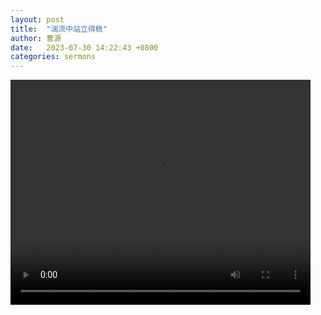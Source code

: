 ```yaml
---
layout: post
title:  "湍流中站立得稳"
author: 曹源
date:   2023-07-30 14:22:43 +0800
categories: sermons
---
```


<video width="480" height="360" src="https://tghc.blob.core.windows.net/asset-125bfd14-afa9-4b06-b7b6-dbca462edaa1/cao-20230730.mp4" preload="auto" controls loop>   你的浏览器不支持 video 标签。 </video>
